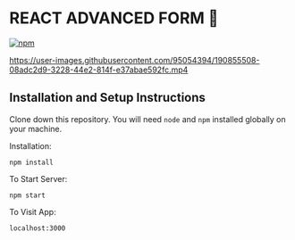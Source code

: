 # REACT ADVANCED FORM 📝
[![npm](https://img.shields.io/npm/v/immer.svg)](https://www.npmjs.com/package/immer)


https://user-images.githubusercontent.com/95054394/190855508-08adc2d9-3228-44e2-814f-e37abae592fc.mp4


## Installation and Setup Instructions

Clone down this repository. You will need `node` and `npm` installed globally on your machine.  

Installation:

`npm install`  

To Start Server:

`npm start`  

To Visit App:

`localhost:3000` 
